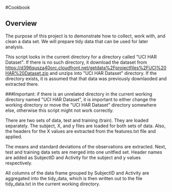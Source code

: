 #Cookbook
## Overview
The purpose of this project is to demonstrate how to collect, work with, and clean a data set. We will prepare tidy data that can be used for later analysis.

This script looks in the current directory for a directory called "UCI HAR Dataset". If there is no such directory, it download the dataset from https://d396qusza40orc.cloudfront.net/getdata%2Fprojectfiles%2FUCI%20HAR%20Dataset.zip and unzips into "UCI HAR Dataset" directory. If the directory exists, it is assumed that that data was previously downlaoded and extracted there.

###Important: if there is an unrelated directory in the current working directory named "UCI HAR Dataset", it is important to either change the working directory or move the "UCI HAR Dataset" directory somewhere else, otherwise this script might not work correctly.

There are two sets of data, test and training (train). They are loaded separately. The subject, X, and y files are loaded for both sets of data. Also, the headers for the X values are extracted from the features.txt file and applied.

The  means and standard deviations of the observations are extracted. Next, test and training data sets are merged into one unitfied set. Header names are added as SubjectID and Activity for the subject and y values respectively.

All columns of the data frame grouped by SubjectID and Activity are aggregated into the tidy_data, which is then written out to the file tidy_data.txt in the current working directory.

